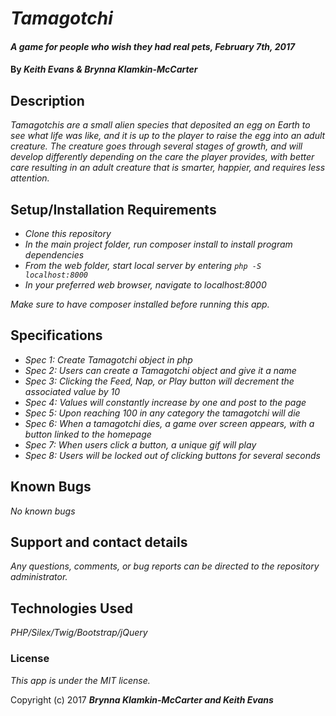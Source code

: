 # _Tamagotchi_

#### _A game for people who wish they had real pets, February 7th, 2017_

#### By _**Keith Evans & Brynna Klamkin-McCarter**_

## Description

_Tamagotchis are a small alien species that deposited an egg on Earth to see what life was like, and it is up to the player to raise the egg into an adult creature. The creature goes through several stages of growth, and will develop differently depending on the care the player provides, with better care resulting in an adult creature that is smarter, happier, and requires less attention._

## Setup/Installation Requirements

* _Clone this repository_
* _In the main project folder, run composer install to install program dependencies_
* _From the web folder, start local server by entering `php -S localhost:8000`_
* _In your preferred web browser, navigate to localhost:8000_

_Make sure to have composer installed before running this app._

## Specifications

* _Spec 1: Create Tamagotchi object in php_
* _Spec 2: Users can create a Tamagotchi object and give it a name_
* _Spec 3: Clicking the Feed, Nap, or Play button will decrement the associated value by 10_
* _Spec 4: Values will constantly increase by one and post to the page_
* _Spec 5: Upon reaching 100 in any category the tamagotchi will die_
* _Spec 6: When a tamagotchi dies, a game over screen appears, with a button linked to the homepage_
* _Spec 7: When users click a button, a unique gif will play_
* _Spec 8: Users will be locked out of clicking buttons for several seconds_

## Known Bugs

_No known bugs_

## Support and contact details

_Any questions, comments, or bug reports can be directed to the repository administrator._

## Technologies Used

_PHP/Silex/Twig/Bootstrap/jQuery_

### License

*This app is under the MIT license.*

Copyright (c) 2017 **_Brynna Klamkin-McCarter and Keith Evans_**
